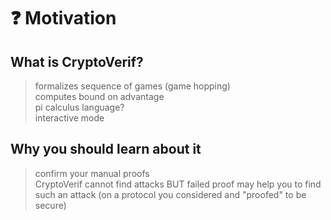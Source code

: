 # ❓ Motivation

## What is CryptoVerif?
> formalizes sequence of games (game hopping)  
> computes bound on advantage  
> pi calculus language?  
> interactive mode  

## Why you should learn about it
> confirm your manual proofs  
> CryptoVerif cannot find attacks BUT failed proof may help you to find such an attack (on a protocol you considered and "proofed" to be secure)

